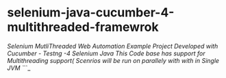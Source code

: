 # selenium-java-cucumber-4-multithreaded-framewrok

_Selenium MutliThreaded Web Automation Example Project Developed with
Cucumber - Testng -4
Selenium
Java
This Code base has support for Multithreading support( Scenrios will be run on parallely with with in Single JVM
`_``_